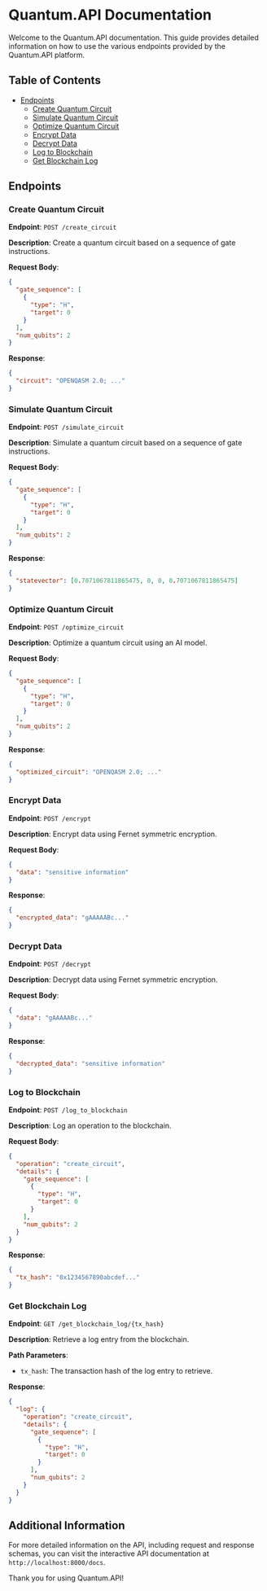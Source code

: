 # Quantum.API Documentation

Welcome to the Quantum.API documentation. This guide provides detailed information on how to use the various endpoints provided by the Quantum.API platform.

## Table of Contents

- [Endpoints](#endpoints)
  - [Create Quantum Circuit](#create-quantum-circuit)
  - [Simulate Quantum Circuit](#simulate-quantum-circuit)
  - [Optimize Quantum Circuit](#optimize-quantum-circuit)
  - [Encrypt Data](#encrypt-data)
  - [Decrypt Data](#decrypt-data)
  - [Log to Blockchain](#log-to-blockchain)
  - [Get Blockchain Log](#get-blockchain-log)

## Endpoints

### Create Quantum Circuit

**Endpoint**: `POST /create_circuit`

**Description**: Create a quantum circuit based on a sequence of gate instructions.

**Request Body**:
```json
{
  "gate_sequence": [
    {
      "type": "H",
      "target": 0
    }
  ],
  "num_qubits": 2
}
```

**Response**:
```json
{
  "circuit": "OPENQASM 2.0; ..."
}
```

### Simulate Quantum Circuit

**Endpoint**: `POST /simulate_circuit`

**Description**: Simulate a quantum circuit based on a sequence of gate instructions.

**Request Body**:
```json
{
  "gate_sequence": [
    {
      "type": "H",
      "target": 0
    }
  ],
  "num_qubits": 2
}
```

**Response**:
```json
{
  "statevector": [0.7071067811865475, 0, 0, 0.7071067811865475]
}
```

### Optimize Quantum Circuit

**Endpoint**: `POST /optimize_circuit`

**Description**: Optimize a quantum circuit using an AI model.

**Request Body**:
```json
{
  "gate_sequence": [
    {
      "type": "H",
      "target": 0
    }
  ],
  "num_qubits": 2
}
```

**Response**:
```json
{
  "optimized_circuit": "OPENQASM 2.0; ..."
}
```

### Encrypt Data

**Endpoint**: `POST /encrypt`

**Description**: Encrypt data using Fernet symmetric encryption.

**Request Body**:
```json
{
  "data": "sensitive information"
}
```

**Response**:
```json
{
  "encrypted_data": "gAAAAABc..."
}
```

### Decrypt Data

**Endpoint**: `POST /decrypt`

**Description**: Decrypt data using Fernet symmetric encryption.

**Request Body**:
```json
{
  "data": "gAAAAABc..."
}
```

**Response**:
```json
{
  "decrypted_data": "sensitive information"
}
```

### Log to Blockchain

**Endpoint**: `POST /log_to_blockchain`

**Description**: Log an operation to the blockchain.

**Request Body**:
```json
{
  "operation": "create_circuit",
  "details": {
    "gate_sequence": [
      {
        "type": "H",
        "target": 0
      }
    ],
    "num_qubits": 2
  }
}
```

**Response**:
```json
{
  "tx_hash": "0x1234567890abcdef..."
}
```

### Get Blockchain Log

**Endpoint**: `GET /get_blockchain_log/{tx_hash}`

**Description**: Retrieve a log entry from the blockchain.

**Path Parameters**:
- `tx_hash`: The transaction hash of the log entry to retrieve.

**Response**:
```json
{
  "log": {
    "operation": "create_circuit",
    "details": {
      "gate_sequence": [
        {
          "type": "H",
          "target": 0
        }
      ],
      "num_qubits": 2
    }
  }
}
```

## Additional Information

For more detailed information on the API, including request and response schemas, you can visit the interactive API documentation at `http://localhost:8000/docs`.

Thank you for using Quantum.API!

